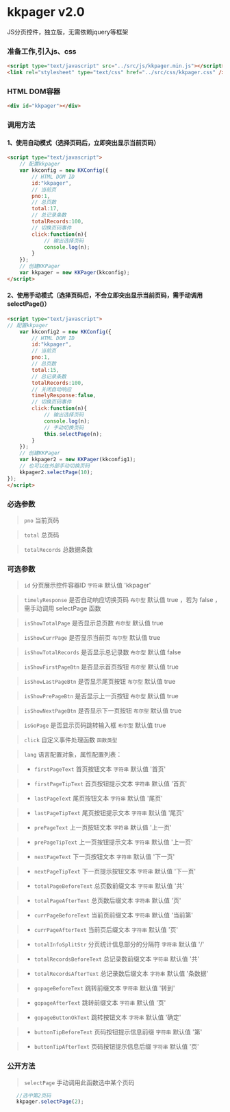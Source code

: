 

kkpager v2.0
=======

JS分页控件，独立版，无需依赖jquery等框架

### 准备工作,引入js、css
```html
<script type="text/javascript" src="../src/js/kkpager.min.js"></script>
<link rel="stylesheet" type="text/css" href="../src/css/kkpager.css" />
```
### HTML DOM容器
```html
<div id="kkpager"></div>
```
### 调用方法

#### 1、使用自动模式（选择页码后，立即突出显示当前页码）
```html
<script type="text/javascript">	
	// 配置kkpager
	var kkconfig = new KKConfig({
		// HTML DOM ID
		id:"kkpager",
		// 当前页
		pno:1,
		// 总页数
		total:17,
		// 总记录条数
		totalRecords:100,
		// 切换页码事件
		click:function(n){
			// 输出选择页码
			console.log(n);
		}
	});
	// 创建KKPager
	var kkpager = new KKPager(kkconfig);
</script>
```


#### 2、使用手动模式（选择页码后，不会立即突出显示当前页码，需手动调用selectPage()）
```html
<script type="text/javascript">
// 配置kkpager
	var kkconfig2 = new KKConfig({
		// HTML DOM ID
		id:"kkpager",
		// 当前页
		pno:1,
		// 总页数
		total:15,
		// 总记录条数
		totalRecords:100,
		// 关闭自动响应
		timelyResponse:false,
		// 切换页码事件
		click:function(n){
			// 输出选择页码
			console.log(n);
			// 手动切换页码
			this.selectPage(n);
		}
	});
	// 创建KKPager
	var kkpager2 = new KKPager(kkconfig1);
	// 也可以在外部手动切换页码
	kkpager2.selectPage(10);
});
</script>
```


### 必选参数
> `pno` 当前页码

> `total` 总页码

> `totalRecords` 总数据条数

### 可选参数
> `id` 分页展示控件容器ID `字符串` 默认值 'kkpager'

> `timelyResponse` 是否自动响应切换页码 `布尔型` 默认值 true ，若为 false ，需手动调用 selectPage 函数

> `isShowTotalPage` 是否显示总页数 `布尔型` 默认值 true 

> `isShowCurrPage` 是否显示当前页 `布尔型` 默认值 true

> `isShowTotalRecords` 是否显示总记录数 `布尔型` 默认值 false 

> `isShowFirstPageBtn` 是否显示首页按钮 `布尔型` 默认值 true

> `isShowLastPageBtn` 是否显示尾页按钮 `布尔型` 默认值 true

> `isShowPrePageBtn` 是否显示上一页按钮 `布尔型` 默认值 true

> `isShowNextPageBtn` 是否显示下一页按钮 `布尔型` 默认值 true

> `isGoPage` 是否显示页码跳转输入框 `布尔型` 默认值 true

> `click` 自定义事件处理函数 `函数类型`

> `lang` 语言配置对象，属性配置列表：

> - `firstPageText` 首页按钮文本 `字符串` 默认值 '首页'

> - `firstPageTipText` 首页按钮提示文本 `字符串` 默认值 '首页'

> - `lastPageText` 尾页按钮文本 `字符串` 默认值 '尾页'

> - `lastPageTipText` 尾页按钮提示文本 `字符串` 默认值 '尾页'

> - `prePageText` 上一页按钮文本 `字符串` 默认值 '上一页'

> - `prePageTipText` 上一页按钮提示文本 `字符串` 默认值 '上一页'

> - `nextPageText` 下一页按钮文本 `字符串` 默认值 '下一页'

> - `nextPageTipText` 下一页提示按钮文本 `字符串` 默认值 '下一页'

> - `totalPageBeforeText` 总页数前缀文本 `字符串` 默认值 '共'

> - `totalPageAfterText` 总页数后缀文本 `字符串` 默认值 '页'

> - `currPageBeforeText` 当前页前缀文本 `字符串` 默认值 '当前第'

> - `currPageAfterText` 当前页后缀文本 `字符串` 默认值 '页'

> - `totalInfoSplitStr` 分页统计信息部分的分隔符 `字符串` 默认值 '/'

> - `totalRecordsBeforeText` 总记录数前缀文本 `字符串` 默认值 '共'

> - `totalRecordsAfterText` 总记录数后缀文本 `字符串` 默认值 '条数据'

> - `gopageBeforeText` 跳转前缀文本 `字符串` 默认值 '转到'

> - `gopageAfterText` 跳转前缀文本 `字符串` 默认值 '页'

> - `gopageButtonOkText` 跳转按钮文本 `字符串` 默认值 '确定'

> - `buttonTipBeforeText` 页码按钮提示信息前缀 `字符串` 默认值 '第'

> - `buttonTipAfterText` 页码按钮提示信息后缀 `字符串` 默认值 '页'

### 公开方法

> `selectPage` 手动调用此函数选中某个页码
```javascript
   //选中第2页码
   kkpager.selectPage(2);
```


